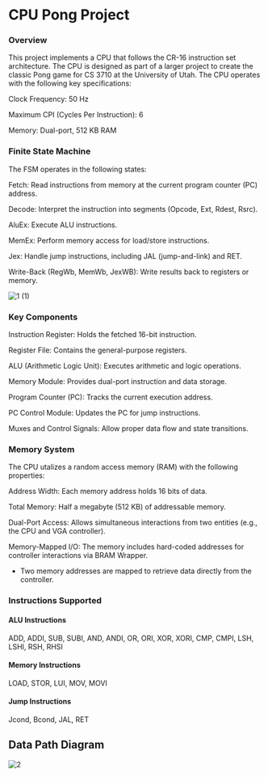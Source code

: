 # CPU Pong Project

### Overview

This project implements a CPU that follows the CR-16 instruction set architecture. The CPU is designed as part of a larger project to create the classic Pong game for CS 3710 at the University of Utah. The CPU operates with the following key specifications:

Clock Frequency: 50 Hz

Maximum CPI (Cycles Per Instruction): 6

Memory: Dual-port, 512 KB RAM

### Finite State Machine
The FSM operates in the following states:


Fetch: Read instructions from memory at the current program counter (PC) address.

Decode: Interpret the instruction into segments (Opcode, Ext, Rdest, Rsrc).

AluEx: Execute ALU instructions.

MemEx: Perform memory access for load/store instructions.

Jex: Handle jump instructions, including JAL (jump-and-link) and RET.

Write-Back (RegWb, MemWb, JexWB): Write results back to registers or memory.

![1 (1)](https://github.com/user-attachments/assets/6d1462c4-9ce7-403f-b9ec-45b2cd2c577e)

### Key Components
Instruction Register: Holds the fetched 16-bit instruction.

Register File: Contains the general-purpose registers.

ALU (Arithmetic Logic Unit): Executes arithmetic and logic operations.

Memory Module: Provides dual-port instruction and data storage.

Program Counter (PC): Tracks the current execution address.

PC Control Module: Updates the PC for jump instructions.

Muxes and Control Signals: Allow proper data flow and state transitions.

### Memory System
The CPU utalizes a random access memory (RAM) with the following properties: 


Address Width: Each memory address holds 16 bits of data.

Total Memory: Half a megabyte (512 KB) of addressable memory.

Dual-Port Access: Allows simultaneous interactions from two entities (e.g., the CPU and VGA controller).

Memory-Mapped I/O: The memory includes hard-coded addresses for controller interactions via BRAM Wrapper.

- Two memory addresses are mapped to retrieve data directly from the controller.

### Instructions Supported
#### ALU Instructions
ADD, ADDI, SUB, SUBI, AND, ANDI, OR, ORI, XOR, XORI, CMP, CMPI, LSH, LSHI, RSH, RHSI
#### Memory Instructions
LOAD, STOR, LUI, MOV, MOVI
#### Jump Instructions
Jcond, Bcond, JAL, RET

## Data Path Diagram
![2](https://github.com/user-attachments/assets/5746f48c-e8ac-429c-a4a8-c2072cd9ef24)

